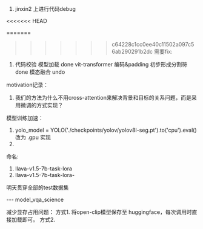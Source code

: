 1. jinxin2 上进行代码debug


<<<<<<< HEAD

=======
>>>>>>> c64228c1cc0ee40c11502a097c56ab290291b2dc
需要fix:
1. 代码校验
模型加载 done
vit-transformer 编码&padding
初步形成分割符 done
模态融合 undo 




motivation记录：
1. 我们的方法为什么不用cross-attention来解决背景和目标的关系问题，而是采用微调的方式实现？




模型训练加速：
1. yolo_model = YOLO('./checkpoints/yolov/yolov8l-seg.pt').to('cpu').eval()  改为 .gpu 实现
2. 



命名:
1. llava-v1.5-7b-task-lora
2. llava-v1.5-7b-task-lora-



明天贯穿全部的test数据集






--- model_vqa_science



减少显存占用问题：
方式1. 将open-clip模型保存至 huggingface，每次调用时直接加载即可。
方式2. 